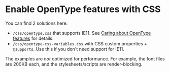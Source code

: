 # Enable OpenType features with CSS

You can find 2 solutions here:

- `/css/opentype.css` that supports IE11. See [Caring about OpenType features](https://practice.typekit.com/lesson/caring-about-opentype-features/) for details.
- `/css/opentype-css-variables.css` with CSS custom properties + `@supports`. Use this if you don't need support for IE11.

The examples are _not_ optimized for performance. For example, the font files are 200KB each, and the stylesheets/scripts are render-blocking.

